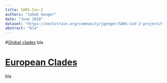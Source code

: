 ```yaml
---
title: SARS-Cov-2
authors: "Jakob Genger"
date: "June 2020"
dataset: "https://nextstrain.org/community/jgenger/SARS-CoV-2-project/NextstrainAustriav19newclades"
abstract: "bla"
---
```



#[Global clades](https://nextstrain.org/community/jgenger/SARS-CoV-2-project/NextstrainAustriav19newclades?c=clade_membership&r=region&d=map)
bla

# [European Clades](https://nextstrain.org/community/jgenger/SARS-CoV-2-project/NextstrainAustriav19newclades?c=clade_membership&d=map&f_region=Europe&p=full)
bla

